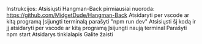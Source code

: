 Instrukcijos:
Atsisiųsti Hangman-Back pirmiausiai nuoroda: https://github.com/MidgetDude/Hangman-Back
Atsidaryti per vscode ar kitą programą
Įsijungti terminalą
parašyti "npm run dev"
Atsisiųsti šį kodą ir jį atsidaryti per vscode ar kitą programą
Įsijungti naują terminal
Parašyti npm start
Atsidarys tinklalapis
Galite žaisti
